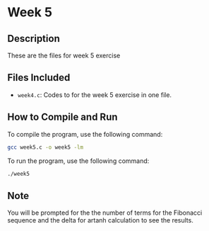 # Week 5

## Description
These are the files for week 5 exercise

## Files Included
- `week4.c`: Codes to for the week 5 exercise in one file.

## How to Compile and Run
To compile the program, use the following command:
```bash
gcc week5.c -o week5 -lm
```
To run the program, use the following command:
```bash
./week5
```

## Note
You will be prompted for the the number of terms for the Fibonacci sequence and the delta for artanh calculation to see the results.